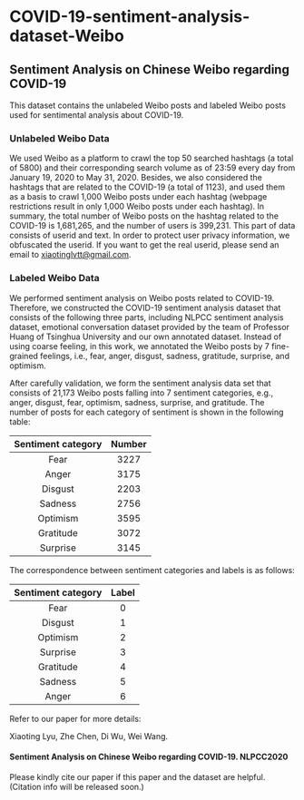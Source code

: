 # COVID-19-sentiment-analysis-dataset-Weibo
## Sentiment Analysis on Chinese Weibo regarding COVID-19
This dataset contains the unlabeled Weibo posts and labeled Weibo posts used for sentimental analysis about COVID-19. 
### Unlabeled Weibo Data
 We used Weibo as a platform to crawl the top 50 searched hashtags (a total of 5800) and their corresponding search volume as of 23:59 every day from January 19, 2020 to May 31, 2020. Besides, we also considered the hashtags that are related to the COVID-19 (a total of 1123), and used them as a basis to crawl 1,000 Weibo posts under each hashtag (webpage restrictions result in only 1,000 Weibo posts under each hashtag). In summary, the total number of Weibo posts on the hashtag related to the COVID-19 is 1,681,265, and the number of users is 399,231. This part of data consists of userid and text. In order to protect user privacy information, we obfuscated the userid. If you want to get the real userid, please send an email to xiaotinglvtt@gmail.com.

### Labeled Weibo Data

We performed sentiment analysis on Weibo posts related to COVID-19. Therefore, we constructed the COVID-19 sentiment analysis dataset that consists of the following three parts, including NLPCC sentiment analysis dataset, emotional conversation dataset provided by the team of Professor Huang of Tsinghua University and our own annotated dataset. Instead of using coarse feeling, in this work, we annotated the Weibo posts by 7 fine-grained feelings, i.e., fear, anger, disgust, sadness, gratitude, surprise, and optimism.

After carefully validation, we form the sentiment analysis data set that consists of 21,173 Weibo posts falling into 7 sentiment categories, e.g., anger, disgust, fear, optimism, sadness, surprise, and gratitude. The number of posts for each category of sentiment is shown in the following table:

|Sentiment category|Number|
|:----:|:----:|
|Fear|3227|
|Anger|3175|
|Disgust|2203|
|Sadness|2756|
|Optimism|3595|
|Gratitude|3072|
|Surprise|3145|

The correspondence between sentiment categories and labels is as follows:

|Sentiment category|Label|
|:----:|:----:|
|Fear|0|
|Disgust|1|
|Optimism|2|
|Surprise|3|
|Gratitude|4|
|Sadness|5|
|Anger|6|

Refer to our paper for more details:

Xiaoting Lyu, Zhe Chen, Di Wu, Wei Wang.
#### Sentiment Analysis on Chinese Weibo regarding COVID-19. NLPCC2020

Please kindly cite our paper if this paper and the dataset are helpful. (Citation info will be released soon.) 
